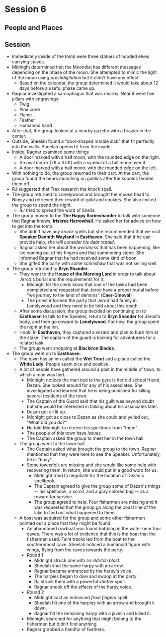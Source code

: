 # Session 6
## People and Places
## Session
* Immediately inside of the tomb were three statues of hooded elves carrying staves.
* Midnight determined that the Moondial has different messages depending on the phase of the moon. She attempted to mimic the light of the moon using _prestidigitation_ but it didn't have any effect.
	* Based on the calendar, the group determined it would take about 12 days before a useful phase came up.
* Ragnar investigated a sarcophagus that was nearby. Near it were five pillars with engravings:
	* Twig
	* Pine cone
	* Flame
	* Feather
	* Humanoid hand
* After that, the group looked at a nearby gazebo with a brazier in the center.
* Outside, Sheelah found a "door-shaped marble slab" that fit perfectly into the walls. Sheelah opened it from the inside.
* Inside, Ragnar examined some things
	* A door marked with a half moon, with the rounded edge on the right.
	* An oval mirror (7ft x 3.5ft) with a symbol of a full moon over it.
	* A door marked with a half moon, with the rounded edge on the left.
* With nothing to do, the group returned to their cart. At the cart, the group found the bears munching on goblins after the kobolds fended them off.
* RJ suggested that Trex research the _knock_ spell.
* The group returned to Lonelywood and brought the moose head to Nimsy and retrieved their reward of gold and cookies. She also invited the group to spend the night.
	* RJ tried to spread the word of Sheila.
* The group moved to the **The Happy Scrimshander** to talk with someone that Ragnar knows, **Iriskree Harrowhall**. He asked her for advice on how to get into the tomb.
	* She didn't have any _knock_ spells but she recommended that we visit **Speaker Dannith Wayland** in **Easthaven**. She said that if he can provide help, _she will consider his debt repaid_.
	* Ragnar asked her about the _weirdness_ that has been happening, like ice coming out of his fingers and that summoning stone. She informed Ragnar that he had received some kind of boon.
	* She gifted the party with some scrimshaw that was not selling well.
* The group returned to **Bryn Shander**.
	* They went to the **House of the Morning Lord** in order to talk about Jerod's burial and the requirements for it.
		* Midnight let the cleric know that one of the tasks had been completed and requested that Jerod have a proper burial before "we journey to the land of demons" (**Caer-Dineval**)
		* The priest informed the party that Jerod had family in Lonelywood and they need to be told about this death.
	* After some discussion, the group decided on continuing on to **Easthaven** to talk to the Speaker, return to **Bryn Shander** for Jerod's body, and then go onward to **Lonelywood**. For now, the group spent the night at the inn.
	* Hook: In **Easthaven**, they captured a wizard and plan to burn him at the stake. The captain of the guard is looking for adventurers for a related task.
	* The group went shopping at **Blackiron Blades**.
* The group went on to **Easthaven**.
	* The town has an inn called the **Wet Trout** and a place called the **White Lady**. People seem nice and positive.
	* A lot of people have gathered around a post in the middle of town, to which a man was tied.
		* Midnight notices the man tied to the pyre is her old school friend, Dezan. She looked around for any of his associates. She investigated and learned that he is being punished for killing several residents of the town.
		* The Captain of the Guard said that his guilt was beyond doubt but she would be interested in talking about his associates later.
		* Dezan got all lit up.
		* Midnight got as close to Dezan as she could and yelled out, "What did you do?"
		* He told Midnight to retrieve his spellbook from "them".
		* The people of this town have _issues_.
		* The Captain asked the group to meet her in the town hall.
	* The group went to the town hall.
		* The Captain asked what brought the group to the town. Ragnar mentioned that they were here to see the Speaker. Unfortunately, he is "busy".
		* Some townsfolk are missing and she would like some help with recovering them. In return, she would put in a good word for us.
			* Midnight tried to negotiate for the location of Dezan's spellbook.
			* The Captain agreed to give the group some of Dezan's things -- his spellbook, a scroll, and a gray colored bag -- as a reward for service.
			* The group agreed to help. Four fishermen are missing and it was requested that the group go along the coast line of the lake to find out what happened to them.
	* A boat was acquired for the group and some other fishermen pointed out a place that they might be found.
		* An abandoned rowboat was found bobbing in the water near four caves. There was a lot of evidence that this is the boat that the fishermen used. Faint tracks led from the boat to the southernmost cave. Sheelah noticed a humanoid figure with wings, flying from the caves towards the party.
		* Round 1
			* Midnight struck one with an _eldritch blast_.
			* Sheelah shot the same harpy with an arrow.
			* Ragnar became entranced by the harpy's voice.
			* The harpies began to dive and swoop at the party.
			* RJ struck them with a powerful _shatter_ spell.
			* Ragnar shook off the effects of the harpy voice.
		* Round 2
			* Midnight cast an enhanced _frost fingers_ spell.
			* Sheelah hit one of the harpies with an arrow and brought it down.
			* Ragnar hit the remaining harpy with a javelin and killed it.
		* Midnight searched for anything that might belong to the fishermen but didn't find anything.
		* Ragnar grabbed a handful of feathers.

<!--stackedit_data:
eyJoaXN0b3J5IjpbLTY5MDYwNjYzNCwtMTI1Mzg2OTUwLDIxMz
YzNjEyNDIsLTIxMjQ4MDQwMzcsMTgyNzc0MDE2OSwtMjUwNTk0
NDY2LC0xNzIxNDgyNjIwLC0xMjI5NjA1ODk1LC0yMTAzMzEzNy
w4Njg3MjUzNDIsLTIwMjk2NDgyODksMTgxNDI0MjE1NiwtMTE2
Njg2NjA0LC01Mzc1MDAxNzYsLTEyNzU0NDM1ODQsLTEyNTg4MT
MxMDksLTEwMjM4NjcwMzAsMTcwODY5MjczNywtMTM4MDAzNDY4
MV19
-->
